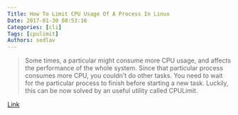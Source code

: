 ```yaml
---
Title: How To Limit CPU Usage Of A Process In Linux
Date: 2017-01-30 08:53:16
Categories: [cli]
Tags: [cpulimit]
Authors: sedlav
---
```


> Some times, a particular might consume more CPU usage, and affects the performance of the whole system. Since that particular process consumes more CPU, you couldn’t do other tasks. You need to wait for the particular process to finish before starting a new task. Luckily, this can be now solved by an useful utility called CPULimit.

[Link](https://www.ostechnix.com/how-to-limit-cpu-usage-of-a-process-in-linux/)
